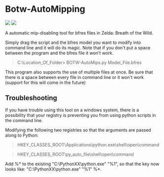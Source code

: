 # Botw-AutoMipping
[<img src="https://img.shields.io/badge/Python-3.5%2B-yellow.svg">](https://www.python.org/downloads/) [<img src="https://img.shields.io/badge/Support-me!-orange.svg">](https://www.patreon.com/Ainz)

A automatic mip-disabling tool for bfres files in Zelda: Breath of the Wild.

Simply drag the script and the bfres model you want to modify into command line and it will do its magic. Note that if you don't put a space between the program and the bfres file it won't work.

>C:\Location_Of_Folder\> BOTW-AutoMips.py Model_File.bfres

This program also supports the use of multiple files at once. Be sure that there is a space between every file in command line or it won't work (support for this will come in the future)

## Troubleshooting

If you have trouble using this tool on a windows system, there is a possibility that your registry is preventing you from using python scripts in the command line.

Modifying the following two registries so that the arguments are passed along to Python:

> HKEY_CLASSES_ROOT\Applications\python.exe\shell\open\command

> HKEY_CLASSES_ROOT\py_auto_file\shell\open\command

Add %* to the existing "C:\PythonXX\python.exe" "%1", so that the key now looks like: "C:\PythonXX\python.exe" "%1" %*.
